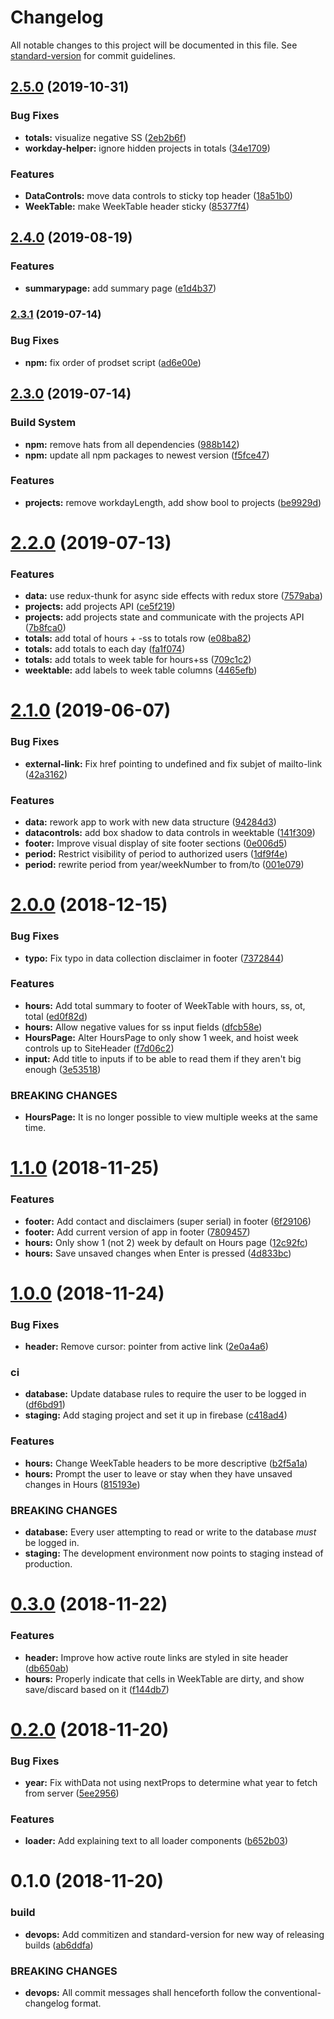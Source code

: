 # Changelog

All notable changes to this project will be documented in this file. See [standard-version](https://github.com/conventional-changelog/standard-version) for commit guidelines.

## [2.5.0](https://github.com/dagerikhl/paycheck-of-existence/compare/v2.4.0...v2.5.0) (2019-10-31)


### Bug Fixes

* **totals:** visualize negative SS ([2eb2b6f](https://github.com/dagerikhl/paycheck-of-existence/commit/2eb2b6f))
* **workday-helper:** ignore hidden projects in totals ([34e1709](https://github.com/dagerikhl/paycheck-of-existence/commit/34e1709))


### Features

* **DataControls:** move data controls to sticky top header ([18a51b0](https://github.com/dagerikhl/paycheck-of-existence/commit/18a51b0))
* **WeekTable:** make WeekTable header sticky ([85377f4](https://github.com/dagerikhl/paycheck-of-existence/commit/85377f4))



## [2.4.0](https://github.com/dagerikhl/paycheck-of-existence/compare/v2.3.1...v2.4.0) (2019-08-19)


### Features

* **summarypage:** add summary page ([e1d4b37](https://github.com/dagerikhl/paycheck-of-existence/commit/e1d4b37))



### [2.3.1](https://github.com/dagerikhl/paycheck-of-existence/compare/v2.3.0...v2.3.1) (2019-07-14)


### Bug Fixes

* **npm:** fix order of prodset script ([ad6e00e](https://github.com/dagerikhl/paycheck-of-existence/commit/ad6e00e))



## [2.3.0](https://github.com/dagerikhl/paycheck-of-existence/compare/v2.2.0...v2.3.0) (2019-07-14)


### Build System

* **npm:** remove hats from all dependencies ([988b142](https://github.com/dagerikhl/paycheck-of-existence/commit/988b142))
* **npm:** update all npm packages to newest version ([f5fce47](https://github.com/dagerikhl/paycheck-of-existence/commit/f5fce47))


### Features

* **projects:** remove workdayLength, add show bool to projects ([be9929d](https://github.com/dagerikhl/paycheck-of-existence/commit/be9929d))



<a name="2.2.0"></a>
# [2.2.0](https://github.com/dagerikhl/paycheck-of-existence/compare/v2.1.0...v2.2.0) (2019-07-13)


### Features

* **data:** use redux-thunk for async side effects with redux store ([7579aba](https://github.com/dagerikhl/paycheck-of-existence/commit/7579aba))
* **projects:** add projects API ([ce5f219](https://github.com/dagerikhl/paycheck-of-existence/commit/ce5f219))
* **projects:** add projects state and communicate with the projects API ([7b8fca0](https://github.com/dagerikhl/paycheck-of-existence/commit/7b8fca0))
* **totals:** add total of hours + -ss to totals row ([e08ba82](https://github.com/dagerikhl/paycheck-of-existence/commit/e08ba82))
* **totals:** add totals to each day ([fa1f074](https://github.com/dagerikhl/paycheck-of-existence/commit/fa1f074))
* **totals:** add totals to week table for hours+ss ([709c1c2](https://github.com/dagerikhl/paycheck-of-existence/commit/709c1c2))
* **weektable:** add labels to week table columns ([4465efb](https://github.com/dagerikhl/paycheck-of-existence/commit/4465efb))



<a name="2.1.0"></a>
# [2.1.0](https://github.com/dagerikhl/paycheck-of-existence/compare/v2.0.0...v2.1.0) (2019-06-07)


### Bug Fixes

* **external-link:** Fix href pointing to undefined and fix subjet of mailto-link ([42a3162](https://github.com/dagerikhl/paycheck-of-existence/commit/42a3162))


### Features

* **data:** rework app to work with new data structure ([94284d3](https://github.com/dagerikhl/paycheck-of-existence/commit/94284d3))
* **datacontrols:** add box shadow to data controls in weektable ([141f309](https://github.com/dagerikhl/paycheck-of-existence/commit/141f309))
* **footer:** Improve visual display of site footer sections ([0e006d5](https://github.com/dagerikhl/paycheck-of-existence/commit/0e006d5))
* **period:** Restrict visibility of period to authorized users ([1df9f4e](https://github.com/dagerikhl/paycheck-of-existence/commit/1df9f4e))
* **period:** rewrite period from year/weekNumber to from/to ([001e079](https://github.com/dagerikhl/paycheck-of-existence/commit/001e079))



<a name="2.0.0"></a>
# [2.0.0](https://github.com/dagerikhl/paycheck-of-existence/compare/v1.1.0...v2.0.0) (2018-12-15)


### Bug Fixes

* **typo:** Fix typo in data collection disclaimer in footer ([7372844](https://github.com/dagerikhl/paycheck-of-existence/commit/7372844))


### Features

* **hours:** Add total summary to footer of WeekTable with hours, ss, ot, total ([ed0f82d](https://github.com/dagerikhl/paycheck-of-existence/commit/ed0f82d))
* **hours:** Allow negative values for ss input fields ([dfcb58e](https://github.com/dagerikhl/paycheck-of-existence/commit/dfcb58e))
* **HoursPage:** Alter HoursPage to only show 1 week, and hoist week controls up to SiteHeader ([f7d06c2](https://github.com/dagerikhl/paycheck-of-existence/commit/f7d06c2))
* **input:** Add title to inputs if to be able to read them if they aren't big enough ([3e53518](https://github.com/dagerikhl/paycheck-of-existence/commit/3e53518))


### BREAKING CHANGES

* **HoursPage:** It is no longer possible to view multiple weeks at the same time.



<a name="1.1.0"></a>
# [1.1.0](https://github.com/dagerikhl/paycheck-of-existence/compare/v1.0.0...v1.1.0) (2018-11-25)


### Features

* **footer:** Add contact and disclaimers (super serial) in footer ([6f29106](https://github.com/dagerikhl/paycheck-of-existence/commit/6f29106))
* **footer:** Add current version of app in footer ([7809457](https://github.com/dagerikhl/paycheck-of-existence/commit/7809457))
* **hours:** Only show 1 (not 2) week by default on Hours page ([12c92fc](https://github.com/dagerikhl/paycheck-of-existence/commit/12c92fc))
* **hours:** Save unsaved changes when Enter is pressed ([4d833bc](https://github.com/dagerikhl/paycheck-of-existence/commit/4d833bc))



<a name="1.0.0"></a>
# [1.0.0](https://github.com/dagerikhl/paycheck-of-existence/compare/v0.3.0...v1.0.0) (2018-11-24)


### Bug Fixes

* **header:** Remove cursor: pointer from active link ([2e0a4a6](https://github.com/dagerikhl/paycheck-of-existence/commit/2e0a4a6))


### ci

* **database:** Update database rules to require the user to be logged in ([df6bd91](https://github.com/dagerikhl/paycheck-of-existence/commit/df6bd91))
* **staging:** Add staging project and set it up in firebase ([c418ad4](https://github.com/dagerikhl/paycheck-of-existence/commit/c418ad4))


### Features

* **hours:** Change WeekTable headers to be more descriptive ([b2f5a1a](https://github.com/dagerikhl/paycheck-of-existence/commit/b2f5a1a))
* **hours:** Prompt the user to leave or stay when they have unsaved changes in Hours ([815193e](https://github.com/dagerikhl/paycheck-of-existence/commit/815193e))


### BREAKING CHANGES

* **database:** Every user attempting to read or write to the database _must_ be logged in.
* **staging:** The development environment now points to staging instead of production.



<a name="0.3.0"></a>
# [0.3.0](https://github.com/dagerikhl/paycheck-of-existence/compare/v0.2.0...v0.3.0) (2018-11-22)


### Features

* **header:** Improve how active route links are styled in site header ([db650ab](https://github.com/dagerikhl/paycheck-of-existence/commit/db650ab))
* **hours:** Properly indicate that cells in WeekTable are dirty, and show save/discard based on it ([f144db7](https://github.com/dagerikhl/paycheck-of-existence/commit/f144db7))



<a name="0.2.0"></a>
# [0.2.0](https://github.com/dagerikhl/paycheck-of-existence/compare/v0.1.0...v0.2.0) (2018-11-20)


### Bug Fixes

* **year:** Fix withData not using nextProps to determine what year to fetch from server ([5ee2956](https://github.com/dagerikhl/paycheck-of-existence/commit/5ee2956))


### Features

* **loader:** Add explaining text to all loader components ([b652b03](https://github.com/dagerikhl/paycheck-of-existence/commit/b652b03))



<a name="0.1.0"></a>
# 0.1.0 (2018-11-20)


### build

* **devops:** Add commitizen and standard-version for new way of releasing builds ([ab6ddfa](https://github.com/dagerikhl/paycheck-of-existence/commit/ab6ddfa))


### BREAKING CHANGES

* **devops:** All commit messages shall henceforth follow the conventional-changelog format.
